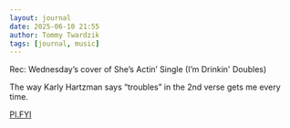 ```yaml
---
layout: journal
date: 2025-06-10 21:55
author: Tommy Twardzik
tags: [journal, music]
---
```


Rec: Wednesday’s cover of She’s Actin’ Single (I’m Drinkin' Doubles)

The way Karly Hartzman says “troubles” in the 2nd verse gets me every time.

[PI.FYI](https://www.pi.fyi/rec/cmbre4v3q04xlt5400beiwk57)